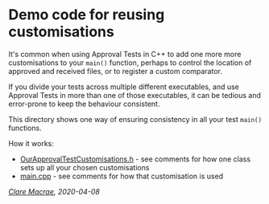# Demo code for reusing customisations 

It's common when using Approval Tests in C++ to add one more more customisations to your `main()` function, perhaps to control the location of approved and received files, or to register a custom comparator.

If you divide your tests across multiple different executables, and use Approval Tests in more than one of those executables, it can be tedious and error-prone to keep the behaviour consistent.

This directory shows one way of ensuring consistency in all your test `main()` functions.

How it works:

* [OurApprovalTestCustomisations.h](OurApprovalTestCustomisations.h) - see comments for how one class sets up all your chosen customisations
* [main.cpp](main.cpp) - see comments for how that customisation is used

*[Clare Macrae](https://claremacrae.co.uk/consulting/hire_me.html), 2020-04-08*
